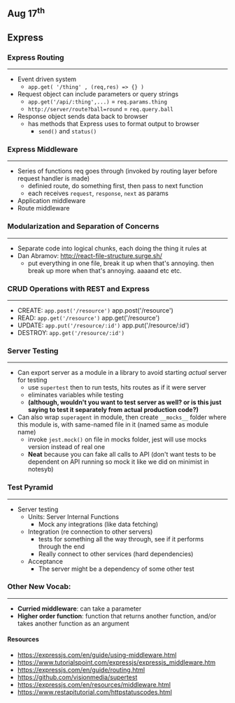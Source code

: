 ## Aug 17<sup>th</sup>
## Express

### Express Routing
***
- Event driven system
  - `app.get( '/thing' , (req,res) => {} )`
- Request object can include parameters or query strings
  - `app.get('/api/:thing',...)` = `req.params.thing`
  - `http://server/route?ball=round` = `req.query.ball`
- Response object sends data back to browser
  - has methods that Express uses to format output to browser
    - `send()` and `status()`

### Express Middleware
***
- Series of functions req goes through (invoked by routing layer before request handler is made)
  - definied route, do something first, then pass to next function
  - each receives `request`, `response`, `next` as params
- Application middleware
- Route middleware


### Modularization and Separation of Concerns
***
- Separate code into logical chunks, each doing the thing it rules at
- Dan Abramov: http://react-file-structure.surge.sh/
  - put everything in one file, break it up when that's annoying. then break up more when that's annoying. aaaand etc etc.

### CRUD Operations with REST and Express
***
- CREATE: `app.post('/resource')`
app.post('/resource')
- READ: `app.get('/resource')`
app.get('/resource')
- UPDATE: `app.put('/resource/:id')`
app.put('/resource/:id')
- DESTROY: `app.get('/resource/:id')`


### Server Testing
***
- Can export server as a module in a library to avoid starting *actual* server for testing
  - use `supertest` then to run tests, hits routes as if it were server
  - eliminates variables while testing
  - **(although, wouldn't you want to test server as well? or is this just saying to test it separately from actual production code?)**
- Can also wrap `superagent` in module, then create `__mocks__` folder where this module is, with same-named file in it (named same as module name)
  - invoke `jest.mock()` on file in mocks folder, jest will use mocks version instead of real one
  - **Neat** because you can fake all calls to API (don't want tests to be dependent on API running so mock it like we did on minimist in notesyb)

### Test Pyramid
***
- Server testing
    - Units: Server Internal Functions
      - Mock any integrations (like data fetching)
    - Integration (re connection to other servers)
      - tests for something all the way through, see if it performs through the end
      - Really connect to other services (hard dependencies)
    - Acceptance
      - The server might be a dependency of some other test

### Other New Vocab:
***
- **Curried middleware**: can take a parameter  
- **Higher order function**: function that returns another function, and/or takes another function as an argument

#### Resources
- https://expressjs.com/en/guide/using-middleware.html
- https://www.tutorialspoint.com/expressjs/expressjs_middleware.htm
- https://expressjs.com/en/guide/routing.html
- https://github.com/visionmedia/supertest
- https://expressjs.com/en/resources/middleware.html
- https://www.restapitutorial.com/httpstatuscodes.html
